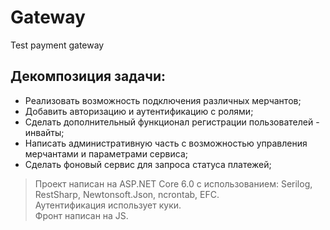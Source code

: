 # Gateway
Test payment gateway

## Декомпозиция задачи:
- Реализовать возможность подключения различных мерчантов;
- Добавить авторизацию и аутентификацию с ролями;
- Сделать дополнительный функционал регистрации пользователей - инвайты;
- Написать административную часть с возможностью управления мерчантами и параметрами сервиса;
- Сделать фоновый сервис для запроса статуса платежей;

> Проект написан на ASP.NET Core 6.0 с использованием: Serilog, RestSharp, Newtonsoft.Json, ncrontab, EFC.\
> Аутентификация использует куки.\
> Фронт написан на JS.
